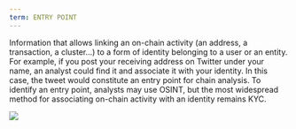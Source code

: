 ```yaml
---
term: ENTRY POINT
---
```


Information that allows linking an on-chain activity (an address, a transaction, a cluster...) to a form of identity belonging to a user or an entity. For example, if you post your receiving address on Twitter under your name, an analyst could find it and associate it with your identity. In this case, the tweet would constitute an entry point for chain analysis. To identify an entry point, analysts may use OSINT, but the most widespread method for associating on-chain activity with an identity remains KYC.

![](../../dictionnaire/assets/28.png)